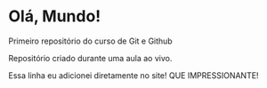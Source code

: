 # Olá, Mundo!
 Primeiro repositório do curso de Git e Github

 Repositório criado durante uma aula ao vivo.
 
 Essa linha eu adicionei diretamente no site! QUE IMPRESSIONANTE!
